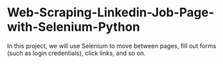# Web-Scraping-Linkedin-Job-Page-with-Selenium-Python
In this project, we will use Selenium to move between pages, fill out forms (such as login credentials), click links, and so on.
